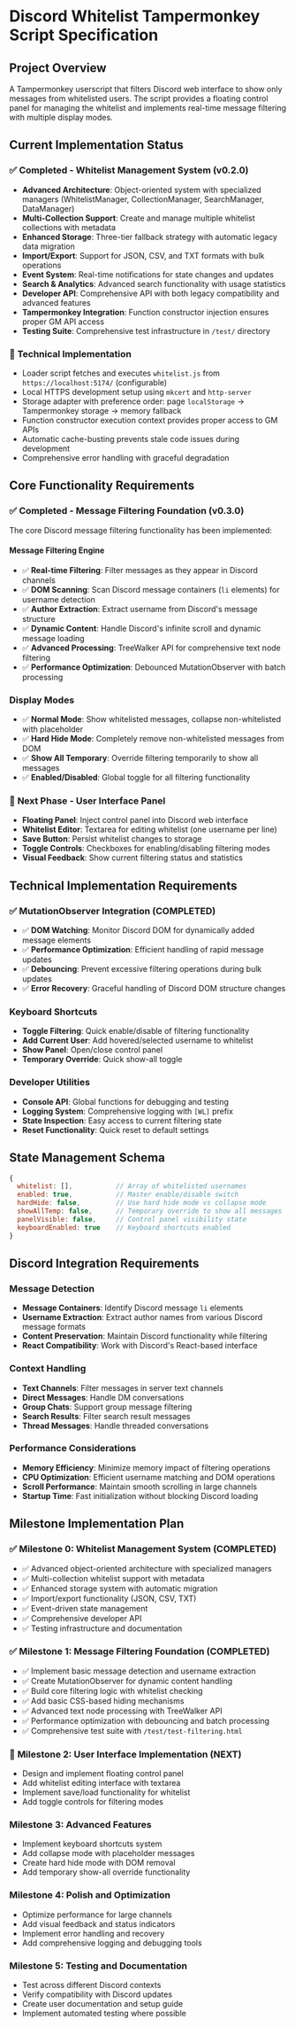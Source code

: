 # Discord Whitelist Tampermonkey Script Specification

## Project Overview

A Tampermonkey userscript that filters Discord web interface to show only messages from whitelisted users. The script provides a floating control panel for managing the whitelist and implements real-time message filtering with multiple display modes.

## Current Implementation Status

### ✅ **Completed - Whitelist Management System (v0.2.0)**

- **Advanced Architecture**: Object-oriented system with specialized managers (WhitelistManager, CollectionManager, SearchManager, DataManager)
- **Multi-Collection Support**: Create and manage multiple whitelist collections with metadata
- **Enhanced Storage**: Three-tier fallback strategy with automatic legacy data migration
- **Import/Export**: Support for JSON, CSV, and TXT formats with bulk operations
- **Event System**: Real-time notifications for state changes and updates
- **Search & Analytics**: Advanced search functionality with usage statistics
- **Developer API**: Comprehensive API with both legacy compatibility and advanced features
- **Tampermonkey Integration**: Function constructor injection ensures proper GM API access
- **Testing Suite**: Comprehensive test infrastructure in `/test/` directory

### 🔧 **Technical Implementation**

- Loader script fetches and executes `whitelist.js` from `https://localhost:5174/` (configurable)
- Local HTTPS development setup using `mkcert` and `http-server`
- Storage adapter with preference order: page `localStorage` → Tampermonkey storage → memory fallback
- Function constructor execution context provides proper access to GM APIs
- Automatic cache-busting prevents stale code issues during development
- Comprehensive error handling with graceful degradation

## Core Functionality Requirements

### ✅ **Completed - Message Filtering Foundation (v0.3.0)**

The core Discord message filtering functionality has been implemented:

#### Message Filtering Engine

- ✅ **Real-time Filtering**: Filter messages as they appear in Discord channels
- ✅ **DOM Scanning**: Scan Discord message containers (`li` elements) for username detection
- ✅ **Author Extraction**: Extract username from Discord's message structure
- ✅ **Dynamic Content**: Handle Discord's infinite scroll and dynamic message loading
- ✅ **Advanced Processing**: TreeWalker API for comprehensive text node filtering
- ✅ **Performance Optimization**: Debounced MutationObserver with batch processing

### Display Modes

- ✅ **Normal Mode**: Show whitelisted messages, collapse non-whitelisted with placeholder
- ✅ **Hard Hide Mode**: Completely remove non-whitelisted messages from DOM
- ✅ **Show All Temporary**: Override filtering temporarily to show all messages
- ✅ **Enabled/Disabled**: Global toggle for all filtering functionality

### 🚧 **Next Phase - User Interface Panel**

- **Floating Panel**: Inject control panel into Discord web interface
- **Whitelist Editor**: Textarea for editing whitelist (one username per line)
- **Save Button**: Persist whitelist changes to storage
- **Toggle Controls**: Checkboxes for enabling/disabling filtering modes
- **Visual Feedback**: Show current filtering status and statistics

## Technical Implementation Requirements

### ✅ **MutationObserver Integration (COMPLETED)**

- ✅ **DOM Watching**: Monitor Discord DOM for dynamically added message elements
- ✅ **Performance Optimization**: Efficient handling of rapid message updates
- ✅ **Debouncing**: Prevent excessive filtering operations during bulk updates
- ✅ **Error Recovery**: Graceful handling of Discord DOM structure changes

### Keyboard Shortcuts

- **Toggle Filtering**: Quick enable/disable of filtering functionality
- **Add Current User**: Add hovered/selected username to whitelist
- **Show Panel**: Open/close control panel
- **Temporary Override**: Quick show-all toggle

### Developer Utilities

- **Console API**: Global functions for debugging and testing
- **Logging System**: Comprehensive logging with `[WL]` prefix
- **State Inspection**: Easy access to current filtering state
- **Reset Functionality**: Quick reset to default settings

## State Management Schema

```javascript
{
  whitelist: [],           // Array of whitelisted usernames
  enabled: true,           // Master enable/disable switch
  hardHide: false,         // Use hard hide mode vs collapse mode
  showAllTemp: false,      // Temporary override to show all messages
  panelVisible: false,     // Control panel visibility state
  keyboardEnabled: true    // Keyboard shortcuts enabled
}
```

## Discord Integration Requirements

### Message Detection

- **Message Containers**: Identify Discord message `li` elements
- **Username Extraction**: Extract author names from various Discord message formats
- **Content Preservation**: Maintain Discord functionality while filtering
- **React Compatibility**: Work with Discord's React-based interface

### Context Handling

- **Text Channels**: Filter messages in server text channels
- **Direct Messages**: Handle DM conversations
- **Group Chats**: Support group message filtering
- **Search Results**: Filter search result messages
- **Thread Messages**: Handle threaded conversations

### Performance Considerations

- **Memory Efficiency**: Minimize memory impact of filtering operations
- **CPU Optimization**: Efficient username matching and DOM operations
- **Scroll Performance**: Maintain smooth scrolling in large channels
- **Startup Time**: Fast initialization without blocking Discord loading

## Milestone Implementation Plan

### ✅ **Milestone 0: Whitelist Management System (COMPLETED)**

- ✅ Advanced object-oriented architecture with specialized managers
- ✅ Multi-collection whitelist support with metadata
- ✅ Enhanced storage system with automatic migration
- ✅ Import/export functionality (JSON, CSV, TXT)
- ✅ Event-driven state management
- ✅ Comprehensive developer API
- ✅ Testing infrastructure and documentation

### ✅ **Milestone 1: Message Filtering Foundation (COMPLETED)**

- ✅ Implement basic message detection and username extraction
- ✅ Create MutationObserver for dynamic content handling
- ✅ Build core filtering logic with whitelist checking
- ✅ Add basic CSS-based hiding mechanisms
- ✅ Advanced text node processing with TreeWalker API
- ✅ Performance optimization with debouncing and batch processing
- ✅ Comprehensive test suite with `/test/test-filtering.html`

### 🚧 **Milestone 2: User Interface Implementation (NEXT)**

- Design and implement floating control panel
- Add whitelist editing interface with textarea
- Implement save/load functionality for whitelist
- Add toggle controls for filtering modes

### Milestone 3: Advanced Features

- Implement keyboard shortcuts system
- Add collapse mode with placeholder messages
- Create hard hide mode with DOM removal
- Add temporary show-all override functionality

### Milestone 4: Polish and Optimization

- Optimize performance for large channels
- Add visual feedback and status indicators
- Implement error handling and recovery
- Add comprehensive logging and debugging tools

### Milestone 5: Testing and Documentation

- Test across different Discord contexts
- Verify compatibility with Discord updates
- Create user documentation and setup guide
- Implement automated testing where possible
